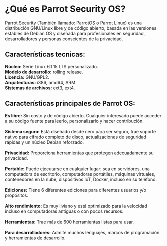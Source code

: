 <h1>¿Qué es Parrot Security OS?</h1>
    
Parrot Security (También llamado: ParrotOS o Parrot Linux) es una distribución GNU/Linux libre y de código abierto, basada en las versiones estables de Debian OS y diseñada para profesionales en seguridad, desarrolladores y personas conscientes de la privacidad.

<h2>Características tecnicas:</h2>
<b>Núcleo:</b> Serie Linux 6.1.15 LTS personalizado.<br>
<b>Modelo de desarrollo:</b> rolling release.<br>
<b>Licencia:</b> GNU/GPL2.<br>
<b>Arquitecturas:</b> i386, amd64, ARM.<br>
<b>Sistemas de archivos:</b> ext3, ext4.<br>

<h2>Características principales de Parrot OS:</h2>
<b>Es libre:</b> Sin costo y de código abierto. Cualquier interesado puede acceder a su código fuente para leerlo, personalizarlo y hacer contribución.<br><br>
<b>Sistema seguro:</b> Está diseñado desde cero para ser seguro, trae soporte nativo para cifrado completo de disco, actualizaciones de seguridad rápidas y un núcleo Debian reforzado.</br><br>
<b>Privacidad:</b> Proporciona herramientas que protegen adecuadamente su privacidad.<br><br>
<b>Portable:</b> Puede ejecutarse en cualquier lugar: sea en servidores, una computadora de escritorio, computadoras portátiles, máquinas virtuales, contenedores en la nube, dispositivos IoT, Docker, incluso en su teléfono.<br><br>
<b>Ediciones:</b> Tiene 6 diferentes ediciones para diferentes usuarios y/o propósitos.<br><br>
<b>Alto rendimiento:</b> Es muy liviano y está optimizado para la velocidad incluso en computadoras antiguas o con pocos recursos.<br><br>
<b>Herramientas:</b> Trae más de 600 herramientas listas para usar.<br><br>
<b>Para desarrolladores:</b> Admite muchos lenguajes, marcos de programación y herramientas de desarrollo.
